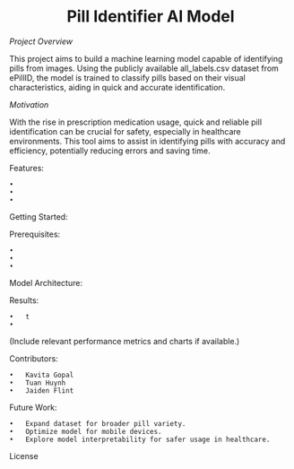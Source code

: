 <div id="header" align="center">
  
# Pill Identifier AI Model
</h1>
</div>

*Project Overview*

This project aims to build a machine learning model capable of identifying pills from images. Using the publicly available all_labels.csv dataset from ePillID, the model is trained to classify pills based on their visual characteristics, aiding in quick and accurate identification.

*Motivation*

With the rise in prescription medication usage, quick and reliable pill identification can be crucial for safety, especially in healthcare environments. This tool aims to assist in identifying pills with accuracy and efficiency, potentially reducing errors and saving time.

Features:

	•	
	•	
	•	

Getting Started:

Prerequisites:

	•	
	•	
	•	


Model Architecture:




Results:

	•	t
	•	

(Include relevant performance metrics and charts if available.)

Contributors:

	•	Kavita Gopal
	•	Tuan Huynh
	•	Jaiden Flint

Future Work:

	•	Expand dataset for broader pill variety.
	•	Optimize model for mobile devices.
	•	Explore model interpretability for safer usage in healthcare.

License

